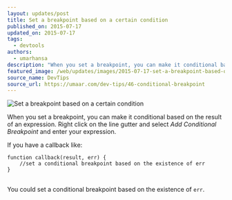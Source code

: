 ```yaml
---
layout: updates/post
title: Set a breakpoint based on a certain condition
published_on: 2015-07-17
updated_on: 2015-07-17
tags:
  - devtools
authors:
  - umarhansa
description: "When you set a breakpoint, you can make it conditional based on the result of an expression."
featured_image: /web/updates/images/2015-07-17-set-a-breakpoint-based-on-a-certain-condition/conditional-breakpoint.gif
source_name: DevTips
source_url: https://umaar.com/dev-tips/46-conditional-breakpoint
---
```

<img src="/web/updates/images/2015-07-17-set-a-breakpoint-based-on-a-certain-condition/conditional-breakpoint.gif" alt="Set a breakpoint based on a certain condition">

When you set a breakpoint, you can make it conditional based on the result of an expression. Right click on the line gutter and select <em>Add Conditional Breakpoint</em> and enter your expression.


If you have a callback like:

<pre>
<code>function callback(result, err) {
    //set a conditional breakpoint based on the existence of err
}
</code>
</pre>

You could set a conditional breakpoint based on the existence of <code>err</code>.




		
